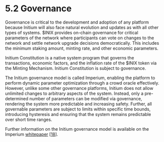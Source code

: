 # 5.2 Governance

Governance is critical to the development and adoption of any platform because Initium will also face natural evolution and updates as with all other types of systems. $INIX provides on-chain governance for critical parameters of the network where participants can vote on changes to the network and settle network upgrade decisions democratically. This includes the minimum staking amount, minting rate, and other economic parameters.

Initium Constitution is a native system program that governs the transactions, economic factors, and the inflation rate of the $INIX token via the Minting Mechanism. Initium Constitution is subject to governance.

The Initium governance model is called Imperium, enabling the platform to perform dynamic parameter optimization through a crowd oracle effectively. However, unlike some other governance platforms, Initium does not allow unlimited changes to arbitrary aspects of the system. Instead, only a pre-determined number of parameters can be modified via governance, rendering the system more predictable and increasing safety. Further, all governable parameters are subject to limits within specific time bounds, introducing hysteresis and ensuring that the system remains predictable over short time ranges.

Further information on the Initium governance model is available on the Imperium [whitepaper](https://gov.initium.foundation) \[[18](../appendixes/references.md)].
